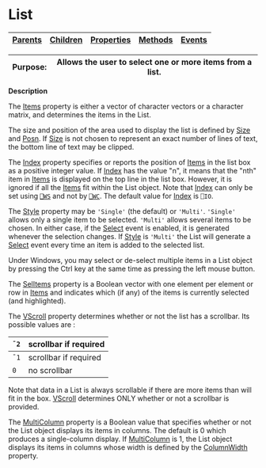 




<h1 class="heading"><span class="name">List</span></h1>

| [Parents](../ParentLists/List.htm) | [Children](../ChildLists/List.htm) | [Properties](../PropLists/List.htm) | [Methods](../MethodLists/List.htm) | [Events](../EventLists/List.htm) |
| --- | --- | --- | --- | ---  |


| Purpose: | Allows the user to select one or more items from a list. |
| --- | ---  |


**Description**


The [Items](./items.md) property is either a vector of character vectors or a character matrix, and determines the items in the List.



The size and position of the area used to display the list is defined by [Size](./size.md) and [Posn](./posn.md). If [Size](./size.md) is not chosen to represent an exact number of lines of text, the bottom line of text may be clipped.


The [Index](./index.md) property specifies or reports the position of [Items](./items.md) in the list box as a positive integer value. If [Index](./index.md) has the value "n", it means that the "nth" item in [Items](./items.md) is displayed on the top line in the list box. However, it is ignored if all the [Items](./items.md) fit within the List object. Note that [Index](./index.md) can only be set using [`⎕WS`](../../Language/System%20Functions/ws.htm) and not by [`⎕WC`](../../Language/System%20Functions/wc.htm). The default value for [Index](./index.md) is `⎕IO`.


The [Style](./style.md) property may be `'Single'` (the default) or `'Multi'`. `'Single'` allows only a single item to be selected. `'Multi'` allows several items to be chosen. In either case, if the [Select](./select.md) event is enabled, it is generated whenever the selection changes. If [Style](./style.md) is `'Multi'` the List will generate a [Select](./select.md) event every time an item is added to the selected list.


Under Windows, you may select or de-select multiple items in a List object by pressing the Ctrl key at the same time as pressing the left mouse button.


The [SelItems](./selitems.md) property is a Boolean vector with one element per element or row in [Items](./items.md) and indicates which (if any) of the items is currently selected (and highlighted).


The [VScroll](./vscroll.md) property determines whether or not the list has a scrollbar. Its possible values are :


| `¯2` | scrollbar if required |
| --- | ---  |
| `¯1` | scrollbar if required |
| `0` | no scrollbar |


Note that data in a List is always scrollable if there are more items than will fit in the box. [VScroll](./vscroll.md) determines ONLY whether or not a scrollbar is provided.


The [MultiColumn](./multicolumn.md) property is a Boolean value that specifies whether or not the List object displays its items in columns. The default is 0 which produces a single-column display. If [MultiColumn](./multicolumn.md) is 1, the List object displays its items in columns whose width is defined by the [ColumnWidth](./columnwidth.md) property.


